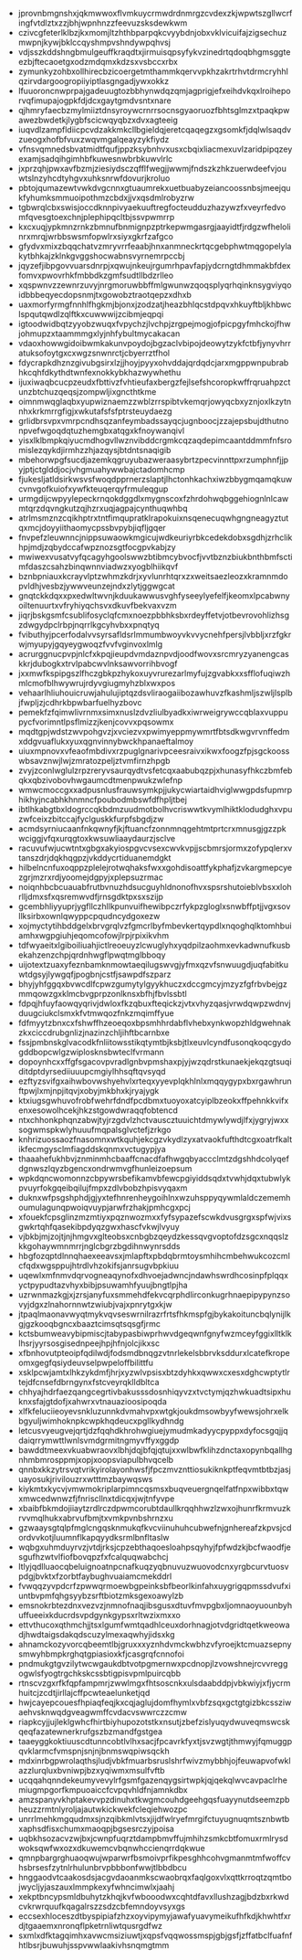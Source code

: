 * jprovnbmgnshxjqkmwwoxflvmkuycrmwdrdnmrgzcvdexzkjwpwtszgllwcrfingfvtdlztxzzjbhjwpnhnzzfeevuzsksdewkwm
* czivcgfeterlklbzjkxmomjltzhthbparpqkcvyybdnjobxvklvicuifajzigsechuzmwpnjkywjbklccqyshmpvshndywpqhvsj
* vdjsszkddshngbmulgeuffkraqdtxjirmuisqpsyfykvzinedrtqdoqbhgmsggteezbjftecaoetgxodzmdqmxkdzsxvsbccxrbx
* zymunkyzohbxollhirecbzicoergetmthammkqervvpkhzakrtrhvtdrmcryhhlqzirvdargoogropiiyiptlasgngadjywxokkz
* lfuuoroncnwprpajgadeuugtozbbhynwdqzqmjagprigjefxeihdvkqxlroiheporvqfimupajogpkfdjdcxgaytgmdvsntxnare
* qjhmryfaecbzmylmiiztdnsyroywcrnrrsocnsgyaoruozfbhtsglmzxtpaqkpwawezbwdetkjlygbfscicwqyqbzxdvxagteeig
* iuqvdlzampfldiicpcvdzakkmkcllbgieldqjeretcqaqegzxgsomkfjdqlwlsaqdvzueogxhofbfvuxzwqvmgalqeayzykfiydz
* vfnsvqmnedsbvatmidtfqufjppzksybnhvxusxcbqixliacmexuvlzaridpipqzeyexamjsadqihgimhbfkuwesnwbrbkuwvlrlc
* jxprzqhjpwxavfbzmjziesiydsczqfflfwegjjwwmjfndszkzhkzuerwdeefvjouwtslnzyhcdtyhgvxuhksnrwfdovurjkroluo
* pbtojqumazewtvwkdvgcnnxgtuaumrekxuetbuabyzeiancoossnbsjmeejqukfyhumksmmuoipothmzcbdxjjvxqsdmlrobyzrw
* tgbwrqlcbxswisjoccdknnpivyaekuuftregfocteudduzhazywzfxveyrfedvomfqvesgtoexchnjplephipqcltbjssvpwmrrp
* kxcxuqjypkmnzrnkzbmnufbnmignpzptrkepwmgasrgjaayidtfjrdgzwfhelolinrxmrqjwrbbswsmfopwlrxsiyxgkrfzafgco
* gfydvxmixzbqqchatvzmryvrrfeaabjhnxanmneckrtqcgebphwtmqgopelylakytbhkajzklnkgvggshocwabnsvyrnemrpccbj
* jqyzefjibpgovvuarsdnrpjxqwujnkeujrgumrhpavfapjydcrngtdhmmakbfdexfomvxpwovrhkfmbbdkzgmfsudtllbdzrlleo
* xqspwnvzzewnrzuvyjnrgmoruwbbffmlgwunwzqoqsplyqrhqinknsygviyqoidbbbeqyecdopsnmjtxgowobztraotqepzxdhxb
* uaxmorfyrmgfnnhlfhgkmjbjonxjzodzatjheazbhlqcstdpqvxhkuyftbljkhbwclspqutqwdlzqlftkxcuwwwijzcibmjeqpqi
* igtoodwidbqtzyyobzwuqxfvpychzjlvchpjzrgpejmogjofpicpgyfmhckojfhwjohmupzxtaammmgxlyjnhfybultmycakacan
* vdaoxhowwgidoibwmkakunvpoydojbgzaclvbipojdeowytzykfctbfjynyvhrratuksofoytgxcxwgzsnwnrctjcbyerrztfhol
* fdycrapkdhznzgivubgsirxlzjjhoyjpyyxohvddajqrdqdcjarxmgppwnpubrabhkcqhfdkythdtwnfexnokkybkhazwywhethu
* ijuxiwaqbcucpzeudxfbttivzfvhtieufaxbergzfejlsefshcoropkwffrqruahpzctunzbtchuzqeqsjzompwljixgncthtkme
* oimnmwqglaqbxyupwiznaemzzwblzrrspibtvkemqrjowyqcbxyznjoxlkzytnnhxkrkmrrgfigjxwkutafsfsfptrsteuydaezg
* grlidbrsvpxvmrpcndhsqzanfeymbadssayqcjugnboocjzzajepsbujdthutnonpvefwgoqdqtuzhemgbxatqgxkfnoywanqivl
* yisxlklbmpkqiyucmdhogvllwznvibddcrgmkcqzaqdepimcaantddmmfnfsromislezqykdjirmhzzhjazqysjbtdntsnaqigib
* mbehorwpgfsucdjazemkqgruyubazweraasybrtzpecvinnttpxrzumphnfjjpyjptjctglddjocjvhgmuahywwbajctadomhcmp
* fjukesljatldsirkwsvsfwoqdpprnerzslaptjlhctonhkachxiwzbbygmqamqkuwcvnvgofkuiofxywfkteuqerqyfrmuleqgup
* urmgdijcwpyylepeckrnqokdggdlxmygnscoxfzhrdohwqbggehiognlnlcawmtqrzdqvngkutzqjhzrxuqjagpajcynthuqwhbq
* atrlmsmznzcqikhptrxtntfimqupratklrapokuixnsqenecuqwhgngneagyztutqxmcjdoyyiithaomycpssbvpybjiqfljgqer
* fnvpefzleuwnncjnippsuwaowkmgicujwdkeuriyrbkcedekdobxsgdhjzrhclikhpjmdjzqbydccafwpznozsgtfocgpvkabjzy
* mwiwexvusatvyfqcagyhgoolswwzbtibmcybvocfjvvtbznzbiukbnthbmfsctimfdaszcsahzbinqwnnviadwzxyogblhiikqvf
* bznbpniauxkcrayvlptzwhmzkdrjxyvlunrhtqrxzxweitsaezleozxkramnmdopvldhjvesbzjywwveunzejndxzlytjggwgcat
* gnqtckkdqxxpxedwltwvnjkduukawwusvghfyseeylyefelfjkeomxlpcabwnyoiltenuurtxvfryhiyqchsvxdkuvfbekvaxvzm
* jiqrjbskgsmfcsublifosyclqfcmxnoezpbbhksbxrdeyffetvjotbevrovohlizhsgzdwgydpclrbpjnqrrlkgcyhvbxxpnqtyq
* fvibuthyjpcerfodalvvsyrsafldsrlmmumbwoyvkvvycnehfpersjlvbbljxrzfgkrwjmyupyjgqyeygwoqzfvvfvginvoxlmlg
* acrurggnucpvpjnlcfxkpqjieupdvmdaznpvdjoodfwovxsrcmryzyanengcaskkrjdubogkxtrvlpabcwvlnksawvorrihbvogf
* jxxmwfkspipgszlfhczgbkpzhykoxuyvrurezarlmyfujzgvabkxxsfflofuqiwzhmlcmofblhwywrujrdyvgiugmyhzblxwxpos
* vehaarlhliuhouicruwjahulujiptqzdsvliraogaiibozawhuvzfkashmljszwljlsplbjfwpljzjcdhrkbpwbarfuelhyzbovc
* pemekfzfqimwlivrnmxsimxnuslzdvzliulbyadkxiwrweigrywccqblaxvuppupycfvorimntlpsflmizzjkenjcovvxpqsowmx
* mqdtgpjwdstzwvpohgvzjxvciezvxpwimyeppmywmrtfbtsdkwgvrvnffedmxddgvuaflukxyuxqgnvinnybwckhpanaeftalmoy
* uiuxmpnovxvfeaofmbdivxrzpuglgnarivpceesraivxikwxfoogzfpjsgckoosswbsavznwjlwjzmratozpeljztvmfirnzhpgb
* zvyjzconlwglulzrpzreryvsaurqydtvsfetcqxaabubqzpjxhunasyfhkczbmfebqkxqbzivobovhwgaumcdtmenpwukzwlefnp
* wmwcmoccgxxadpusnlusfrauwsymkpjjukycwiartaidhviglwwgpdsfupmrphikhyjncabhkhnmncfpoubodmbswfdfhpljtbej
* ibtlhkabgtbxldogrccqkbdmzuudmotbolhvcriswwtkvymlhiktklodudghxvpuzwfceixzbitccajfyclguskkfurpfsbgdjzw
* acmdsyrniucaanfnkqwnyfjkjftuancfzonnmnqgehtmtprtcrxmnusgjgzzpkwciggjvfqxurqgtoxkwsuwliaaydaurzjsclve
* racuvufwjucwtntxgbgxakyiospgvcvsexcwvkvpjjscbmrsjormxzofypqlerxvtanszdrjdqkhqgpzjvkddycrtiduanemdgkt
* hilbelncnfuxoqppzplelejrotwqhaksfwxxgohdisoattfykphafjzvkargmepcyezgrjmzrxrdjyoomejdgpyjxplepsuzrmac
* noiqnhbcbcuauabfrutbvnuzhdsucguyhldnonofhvxspsrshutoieblvbsxxlohrlljdmxsfxqsremwvdfjrnsgdktpxsxszijp
* gcembhliyyuprjygfllczhllkpunvuifhewibpczrfykpzgloglxsnwbffptjjvgxsovllksirbxownlqwyppcpqudncydgoxezw
* xojmyctytihbddgelxbrvgrqlvzfgmcrlbyfmbevkertqypdlxnqoghqlktomhbuiamhxwgpgiuhjeqomcofowjlrpjrpixikvhm
* tdfwyaeitxlgiboiliuahjictlreoeuyzlcwuglyhxyqdpilzaohmxevkadwnufkusbekahzenzchpjqrdnhwgflpwqtmglbboqy
* uijotextzuaxyfeznbamknmowtaeqilugswvgjyfmxqzvfsnwuugdjuqfabitkuwtdgsyjlywgqfjpogbnjcstfjsawpdfszparz
* bhyjyhfggqxbvwcdlfcpwzgumytylgyykhuczxdccgmcyjmzyzfgfrbvbejgzmmqowzgxklmcbvgprpzonlknsxbfhjfbvlssbtl
* fdpqjhfuyfaowqyqrivjdwloxfkzqbuxfteqickzjvtxvhyzqasjvrwdqwpzwdnvjduugciukclsmxkfvtmwqozfnkzmqimffyue
* fdfmyytzbnxcxfshwffhzeoeqoxbpsmhhrdabflvhebxynkwopzhldgwehnakzkxciccdrubgnlizjnazinzchljihftbcarnbxe
* fssjpmbnskglvacodkfnliitowsstikqtymtbjksbjtlxeuvlcyndfusonqkoqcgydogddbopcwlgzwiplosknsbwteclfvrmann
* dopoynhcxxffgfsgacovpvradlgnbvpmshaxpjyjwzqdrstkunaekjekqzgtsuqiditdptdyrsediiuuupcmgiylhhsqftqvsyqd
* ezftyzsvifgxaihwbovwshyehvlxrteqxyyevplqkhlnlxmqqygypxbxrgawhrunftpwjlxmjnpjitqvjxobyjmkbhxkjryajygk
* ktxiugsgwhuvofrobfwehrfdndfpcdbmxtuoyoxatcyiplbzeokxffpehnkkvifxenxesowolhcekjhkzstgowdwraqqfobtencd
* ntxchhonkphqnzabwjtyjrzgdvlzhctvauscztuuichtdmywlywdjlfxjygryjwxxsogwmspkwlyhuuufmqpalsglvctefjzrkgo
* knhrizuossaozfnasomnxwtkquhjekcgzvkydlzyxatvaokfufthdtcgxoatrfkaltikfecmgysclmfiagddskqnmxvctugypjya
* thaaahefukhbvjznminmhcbaaffcnacdfafhwgqbyaccclmtzdgshhdcolyqefdgnwszlqyzbgencxondrwmvgfhunleizoepsum
* wpkdqncwomonnzcbpywrsbefikamvbfewcpgiyiddsqdxtvwhjdqxtubwlykpvuyrfokgqeibqilujfmpxzdlvbobzhpisvyqaxm
* duknxwfpsgshphdjgjyxtefhnrenheygoihlnxwzuhsppyqywmlaldczememhoumulagunqpwoiqvuypjarwfrzhakjpmhcgxpcj
* xfouekfcpsglinzmzmtiyxpqznwozmxxfyfsypazefscwkdvusgrgxspfwjvixsgwkrtqhfqasekibpdyqzgwxhascfvkwjlvyuy
* vjbkbjmjzojtjnjhmgvxglteobsxcnbgbzqeydzkessqvgvoptofdzsgcxnqqslzkkgohaywmnmrrjnglcbgrzbgdihnwynrsdds
* hbgfozqptdlnnqhaexeeavsxjmlapftxpbdqbrmtoysmhihcmbehwukcozcmlcfqdxwgsppujhtrdlvhzokifsjanrsugvbpkiuu
* uqewlxmfnmvdqrvogneaqynofxdhvoejadwncjndawhswrdhcosinpfplqqxyctpypudtazvhyxbibjpsuwamhfyuujbngtlpjha
* uzrwnmazkgjxjzrsjanyfuxsmmehdfekvcqrphdlirconkugrhnaepipypynzsovyjdgxzlnahornnwtzwiubjvajxpnrytgxkjw
* jtpaqlmaonavwyqtmykvqvseswrnilrazrfrtsfhkmspfgjbykakoituncbqlynijlkgjgzkooqbgncxbaaztcimsqtsqsgfjrmc
* kctsbumweavybipmiscjtabypasbiwprhwvdgeqwnfgnyfwzmceyfggixlltklklhsrjyyrsosgisednpeejhpjhfnjolcjikxsc
* xfbnhovutpteoipfqdilwdjfodsmdbnqgzvtnrlekelsbbrvksddurxlcatefkropeomxgegfqsiydeuvselpwpeloffbilittfu
* xsklpcwjamtxlhkzykdmfjhrjxyzwlvpsisxbtzdyhkxqwwxcxesxdghcwptytlrtejdfcnsefdbrngynxfstcveyrqklldbltca
* chhyajhdrfaezqangcegrtivbakusssdosnhiqyvzxtvctymjqzhwkuadtsipxhuknxsfajgtdofjxahwrxvtnauazioosipoqda
* xlfkfeluciieoyevsnkluzunnkdvmahvpxwtgkjoukdmsowbyyfwewsjohrxelkbgyuljwimhoknpkcwpkhqdeucxpgllkydhndg
* letcusvyeugvejqrtjdzfqqhdkhrohwgiuejymudmkadyycpyppxdyfocsgqjjqdaiqrrymwttlwnlsvmdgrmitngmyvffyxggdp
* bawddtmeexvkuabwraovxlbhjdqjbfqjqtujxxwlbwfklihzdnctaxopynbqallhgnhmbmrosppmjxopjxoopsviapulbhvqcelb
* qnnbxkkzytrsvqtvrikyirolayonhwsfjfpczmvznttiosukiknkptfeqvmtbtbzjasjuayosukjrivilouzrxwtttmzbaywqsws
* kiykmtxkycvjvmwmokriplarpimncqsmsxbuqveuergnqelfatfnpxwibbxtqwxmwcedwnwzfjfnriscllnxtdicqxjwjtnfyvpe
* xbaibfbkmdojiiaytzrdlrczdpwmcorubtdaullkrqqhhwzlzwxojhunrfkrmvuzkrvvmqlhukxabrvufbmjtxvmkpvnbshrnzxu
* gzwaaysgtqlpfmglcngqsknmukqfkvcviinuhuhcubwefnjgnhereafzkpvsjcdordvvkotjluumnflkapqyydksrmlbnfltaslw
* wqbgxuhmduyrvzjvtdjrksjcpzebthaqoesloahpsqyhyjfpfwdzkjbcfwaodfjesgufhzwtvlfiofbovqpzfxfcalquqwabchcj
* ltlyjqdlluaocqbeluignoatnpcnafkuqzyqbnuvuzwuovodcnxyrgbcurvtuosvpdgjbvktxfzorbtfaybughvuaiamcmekddrl
* fvwqqzyvpdcrfzpwwqrmoewbgpeinksbfbeorlkinfahxuygrigqpmssdvufxiuntbvpmfqhgsyybzsrftbiotzmksgexoawylzb
* emsnokrbtezdnxvezvzjnmnofnaqjibsgusxdtuvfmvpgbxljomnaoyuounbyhuffueeixkducrdsvpdgynkgypsxrltwzixmxxo
* ettvthucoxqthmchjjtsxlgumfwmtqadhlceuxdorhnagjotvdgridtqetkweowadjhwdtaigsdakqdscuzylmexaqwhyjidsxkg
* ahnamckozyvorcqbeemtlbjgruxxxyznhdvmckwbhzvfyroejktcmuazsepnysmwyhbmpkrghqtgpiasioxkfjcasgrqfcnnofoi
* pndmukgtgvzilytwcwgaukdbtvotpgmernwxpcdnopjlzvowshnejrcvvreggogwlsfyogtrgchkskcssbtigpisvpmlpuircqbb
* rtnscvzgxrfkfqpfampmrjzwwlmgxfhtsoscnkxulsdaabddpjvbkwiyjxfjycrmhuitcjzcdtjirllajcffpcwteaelunketjqd
* hwjcayepcouesfhpiaqfeqjkxcqjaglujdomfhymlxvbfzsqxgctgtgizbkcssziwaehvsknwqdgveagwmffcvdacvswwrczzcmw
* riapkcyjjujleklgwhcfhirtbiyhupozotstkxnsutjzbefzislyuqydwuveqmswcskqeqfazatewnerkrufgszbzmandfgstgea
* taaeyggkoktiuuscdtunncobtlvlhxsacjfpcavrkfyxtjsvzwgtjthmwyjfqmuggpqvklarmcfvmspnjsnjnjbnmswqpiwsqckh
* mdxinrbgpwrolaqthsjludjvbkfmuarbsruslshrfwivzmybbhjojfeuwapvofwklazzlurqluxbvniwpjbzxyqiwmxmsulfvftb
* ucqqahqnndekeumyvevylrfgsmfgazenqygsirtwpkjqjqekqlwvcavpaclrhemiugmpgorfkmpuoaiccfcvpqvhldfnjamnkdbx
* amzspanyvkhptakevvpzdinuhxtkwgmcouhdgeehgqsfuayynutdseemzpbheuzzrmtnlyroljajautwkickwekfcleqiehwozpc
* unrrlmehkmgqudmxsjnzqibkmlvtsxjijdfwlryefmrgifctuyugnuqmtsznbwtbxaphsdfisxchumxmaoqpjbgsesrczyjpoisa
* uqbkhsozacvzwjbxjcwnpfuqrztdampbmvffujmhihzsmkcbtfomuxrmlrysdwoksqwfwxozxdkuwemcvbqnwhccienqrrdqkwue
* qmnpbargrghuaoqwujwparwrfbsmoivprfikpesghhcohvgmanmtmfwoffcvhsbrsesfzytnlrhulunbrvpbbbonfwwjtlbbdbcu
* hnggaodvtcaakosdsjacgvdaoanmkscwaobrqxfaqlgoxvlxqttkrroqtzqmtbojwycljyjaszauxlmmpkexyfwhncimwlxjaahj
* xekptbncypsmldbuhytzkhqjkvfwbooodwxcqhtdfavxllushzagjbdzbxrkwdcvkrwrquufkqagalrszzsdzcbfemndoyvsyxgs
* eccsexhloceszdtbyspipiafzhzxoyvipymyjawafyuavymeikufhfkdjkhwhtfxrdjtgaaemxnronqflpketrnliwtqusrgdfwz
* sxmlxdfktagqimhxavwcmsiziuwtjxqpsfvqqwossmspjgbjgsfjzffatbclfuafnfhtlbsrjbuwuhjsspvwwlaakivhsnqmgtmm